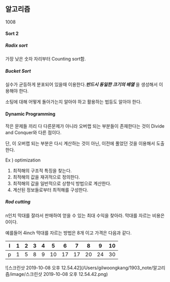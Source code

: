 ## 알고리즘

1008

#### Sort 2

##### Radix sort

가장 낮은 숫자 자리부터 Counting sort함.

##### Bucket Sort 

실수가 균등하게 분포되어 있을때 이용한다.***반드시 동일한 크기의 배열*** 을 생성해서 이용해야 한다.

 소팅에 대해 어떻게 돌아가는지 알아야 하고 활용하는 법등도 알아야 한다. 

#### Dynamic Programming

작은 문제들 끼리 다 다른문제가 아니라 오버랩 되는 부분들이 존재한다는 것이 Divide and Conquer와 다른 점이다. 

단, 이 오버랩 되는 부분은 다시 계산하는 것이 아닌, 이전에 풀었던 것을 이용해서 도출한다.

Ex ) optimization

1. 최적해의 구조적 특징을 찾는다.
2. 최적해의 값을 재귀적으로 정의한다.
3. 최적해의 값을 일반적으로 상향식 방법으로 계산한다.
4. 계산된 정보들로부터 최적해를 구성한다.

##### Rod cutting

n인치 막대를 잘라서 판매하여 얻을 수 있는 최대 수익을 찾아라. 막대를 자르는 비용은 0이다.

예를들어 4inch 막대를 자르는 방법은 8개 이고 가격은 다음과 같다.

| l    | 1    | 2    | 3    | 4    | 5    | 6    | 7    | 8    | 9    | 10   |
| ---- | ---- | ---- | ---- | ---- | ---- | ---- | ---- | ---- | ---- | ---- |
| p    | 1    | 5    | 8    | 9    | 10   | 17   | 17   | 20   | 24   | 30   |

![스크린샷 2019-10-08 오후 12.54.42](/Users/gilwoongkang/1903_note/알고리즘/image/스크린샷 2019-10-08 오후 12.54.42.png)

